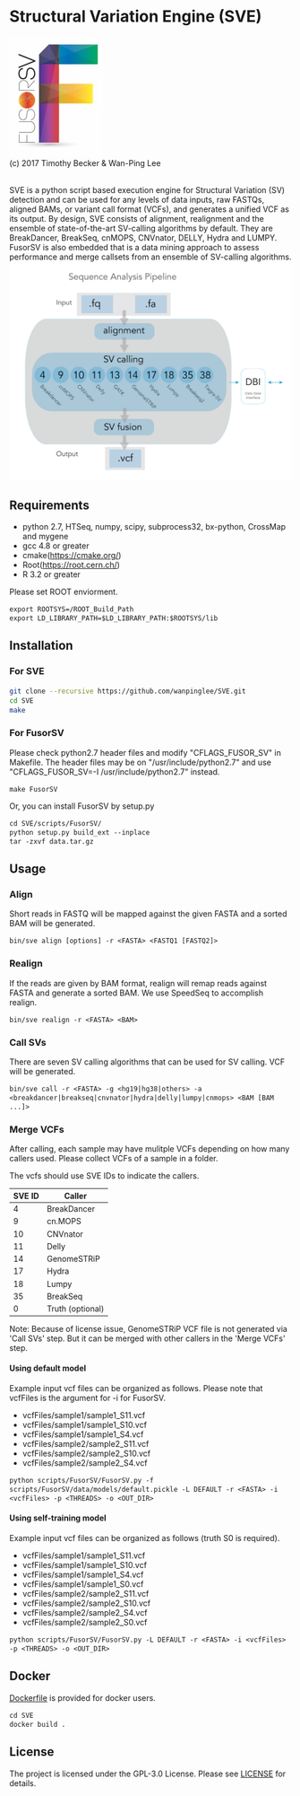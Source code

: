 # Structural Variation Engine (SVE)

![Alt text](fusorSVlogo.jpg?raw=true "Logo")<br>
(c) 2017 Timothy Becker & Wan-Ping Lee<br><br>

SVE is a python script based execution engine for Structural Variation (SV) detection and can be used for any levels of data inputs, raw FASTQs, aligned BAMs, or variant call format (VCFs), and generates a unified VCF as its output.
By design, SVE consists of alignment, realignment and the ensemble of state-of-the-art SV-calling algorithms by default. 
They are BreakDancer, BreakSeq, cnMOPS, CNVnator, DELLY, Hydra and LUMPY.
FusorSV is also embedded that is a data mining approach to assess performance and merge callsets from an ensemble of SV-calling algorithms.
![Alt text](overview.jpg?raw=true "SVE")

## Requirements
* python 2.7, HTSeq, numpy, scipy, subprocess32, bx-python, CrossMap and mygene
* gcc 4.8 or greater
* cmake(https://cmake.org/)
* Root(https://root.cern.ch/)
* R 3.2 or greater
	
Please set ROOT enviorment.
```
export ROOTSYS=/ROOT_Build_Path
export LD_LIBRARY_PATH=$LD_LIBRARY_PATH:$ROOTSYS/lib
```

## Installation
### For SVE

```bash
git clone --recursive https://github.com/wanpinglee/SVE.git
cd SVE
make
```
### For FusorSV
Please check python2.7 header files and modify "CFLAGS_FUSOR_SV" in Makefile.
The header files may be on "/usr/include/python2.7" and use "CFLAGS_FUSOR_SV=-I /usr/include/python2.7" instead.
```
make FusorSV
```
Or, you can install FusorSV by setup.py
```
cd SVE/scripts/FusorSV/
python setup.py build_ext --inplace
tar -zxvf data.tar.gz
```

## Usage
### Align
Short reads in FASTQ will be mapped against the given FASTA and a sorted BAM will be generated.
```
bin/sve align [options] -r <FASTA> <FASTQ1 [FASTQ2]>
```
### Realign
If the reads are given by BAM format, realign will remap reads against FASTA and generate a sorted BAM.
We use SpeedSeq to accomplish realign.
```
bin/sve realign -r <FASTA> <BAM>
```
### Call SVs
There are seven SV calling algorithms that can be used for SV calling. VCF will be generated.
```
bin/sve call -r <FASTA> -g <hg19|hg38|others> -a <breakdancer|breakseq|cnvnator|hydra|delly|lumpy|cnmops> <BAM [BAM ...]>
```

### Merge VCFs
After calling, each sample may have mulitple VCFs depending on how many callers used.
Please collect VCFs of a sample in a folder.

The vcfs should use SVE IDs to indicate the callers.

SVE ID | Caller
--- | ---
4 | BreakDancer
9 | cn.MOPS
10 | CNVnator
11 | Delly
14 | GenomeSTRiP
17 | Hydra
18 | Lumpy
35 | BreakSeq
0 | Truth (optional)

Note: Because of license issue, GenomeSTRiP VCF file is not generated via 'Call SVs' step. But it can be merged with other callers in the 'Merge VCFs' step.

#### Using default model
Example input vcf files can be organized as follows. Please note that vcfFiles is the argument for -i for FusorSV.
* vcfFiles/sample1/sample1_S11.vcf
* vcfFiles/sample1/sample1_S10.vcf
* vcfFiles/sample1/sample1_S4.vcf
* vcfFiles/sample2/sample2_S11.vcf
* vcfFiles/sample2/sample2_S10.vcf
* vcfFiles/sample2/sample2_S4.vcf

```
python scripts/FusorSV/FusorSV.py -f scripts/FusorSV/data/models/default.pickle -L DEFAULT -r <FASTA> -i <vcfFiles> -p <THREADS> -o <OUT_DIR>
```

#### Using self-training model
Example input vcf files can be organized as follows (truth S0 is required).
* vcfFiles/sample1/sample1_S11.vcf
* vcfFiles/sample1/sample1_S10.vcf
* vcfFiles/sample1/sample1_S4.vcf
* vcfFiles/sample1/sample1_S0.vcf
* vcfFiles/sample2/sample2_S11.vcf
* vcfFiles/sample2/sample2_S10.vcf
* vcfFiles/sample2/sample2_S4.vcf
* vcfFiles/sample2/sample2_S0.vcf

```
python scripts/FusorSV/FusorSV.py -L DEFAULT -r <FASTA> -i <vcfFiles> -p <THREADS> -o <OUT_DIR>
```

## Docker
[Dockerfile](Dockerfile) is provided for docker users.
```
cd SVE
docker build .
```

## License
The project is licensed under the GPL-3.0 License. Please see [LICENSE](LICENSE) for details.
